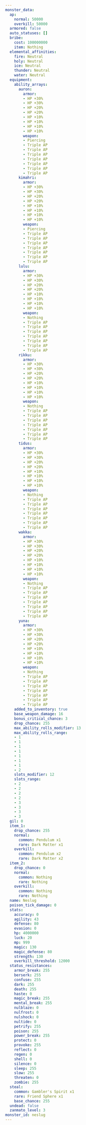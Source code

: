 ```yaml
---
monster_data:
  ap:
    normal: 50000
    overkill: 50000
  armored: false
  auto_statuses: []
  bribe:
    cost: 100000000
    item: Nothing
  elemental_affinities:
    fire: Neutral
    holy: Neutral
    ice: Neutral
    thunder: Neutral
    water: Neutral
  equipment:
    ability_arrays:
      auron:
        armor:
        - HP +30%
        - HP +30%
        - HP +20%
        - HP +20%
        - HP +10%
        - HP +10%
        - HP +10%
        - HP +10%
        weapon:
        - Piercing
        - Triple AP
        - Triple AP
        - Triple AP
        - Triple AP
        - Triple AP
        - Triple AP
        - Triple AP
      kimahri:
        armor:
        - HP +30%
        - HP +30%
        - HP +20%
        - HP +20%
        - HP +10%
        - HP +10%
        - HP +10%
        - HP +10%
        weapon:
        - Piercing
        - Triple AP
        - Triple AP
        - Triple AP
        - Triple AP
        - Triple AP
        - Triple AP
        - Triple AP
      lulu:
        armor:
        - HP +30%
        - HP +30%
        - HP +20%
        - HP +20%
        - HP +10%
        - HP +10%
        - HP +10%
        - HP +10%
        weapon:
        - Nothing
        - Triple AP
        - Triple AP
        - Triple AP
        - Triple AP
        - Triple AP
        - Triple AP
        - Triple AP
      rikku:
        armor:
        - HP +30%
        - HP +30%
        - HP +20%
        - HP +20%
        - HP +10%
        - HP +10%
        - HP +10%
        - HP +10%
        weapon:
        - Nothing
        - Triple AP
        - Triple AP
        - Triple AP
        - Triple AP
        - Triple AP
        - Triple AP
        - Triple AP
      tidus:
        armor:
        - HP +30%
        - HP +30%
        - HP +20%
        - HP +20%
        - HP +10%
        - HP +10%
        - HP +10%
        - HP +10%
        weapon:
        - Nothing
        - Triple AP
        - Triple AP
        - Triple AP
        - Triple AP
        - Triple AP
        - Triple AP
        - Triple AP
      wakka:
        armor:
        - HP +30%
        - HP +30%
        - HP +20%
        - HP +20%
        - HP +10%
        - HP +10%
        - HP +10%
        - HP +10%
        weapon:
        - Nothing
        - Triple AP
        - Triple AP
        - Triple AP
        - Triple AP
        - Triple AP
        - Triple AP
        - Triple AP
      yuna:
        armor:
        - HP +30%
        - HP +30%
        - HP +20%
        - HP +20%
        - HP +10%
        - HP +10%
        - HP +10%
        - HP +10%
        weapon:
        - Nothing
        - Triple AP
        - Triple AP
        - Triple AP
        - Triple AP
        - Triple AP
        - Triple AP
        - Triple AP
    added_to_inventory: true
    base_weapon_damage: 16
    bonus_critical_chance: 3
    drop_chance: 255
    max_ability_rolls_modifier: 13
    max_ability_rolls_range:
    - 1
    - 1
    - 1
    - 1
    - 1
    - 1
    - 1
    - 2
    slots_modifier: 12
    slots_range:
    - 2
    - 2
    - 2
    - 2
    - 3
    - 3
    - 3
    - 3
  gil: 0
  item_1:
    drop_chance: 255
    normal:
      common: Pendulum x1
      rare: Dark Matter x1
    overkill:
      common: Pendulum x2
      rare: Dark Matter x2
  item_2:
    drop_chance: 0
    normal:
      common: Nothing
      rare: Nothing
    overkill:
      common: Nothing
      rare: Nothing
  name: Neslug
  poison_tick_damage: 0
  stats:
    accuracy: 0
    agility: 43
    defense: 80
    evasion: 0
    hp: 4000000
    luck: 20
    mp: 999
    magic: 130
    magic_defense: 80
    strength: 130
    overkill_threshold: 12000
  status_resistances:
    armor_break: 255
    berserk: 255
    confuse: 255
    dark: 255
    death: 255
    haste: 0
    magic_break: 255
    mental_break: 255
    nulblaze: 0
    nulfrost: 0
    nulshock: 0
    nultide: 0
    petrify: 255
    poison: 255
    power_break: 255
    protect: 0
    provoke: 255
    reflect: 0
    regen: 0
    shell: 0
    silence: 0
    sleep: 255
    slow: 255
    threaten: 0
    zombie: 255
  steal:
    common: Gambler's Spirit x1
    rare: Friend Sphere x1
    base_chance: 255
  undead: false
  zanmato_level: 3
monster_id: neslug
---
```

